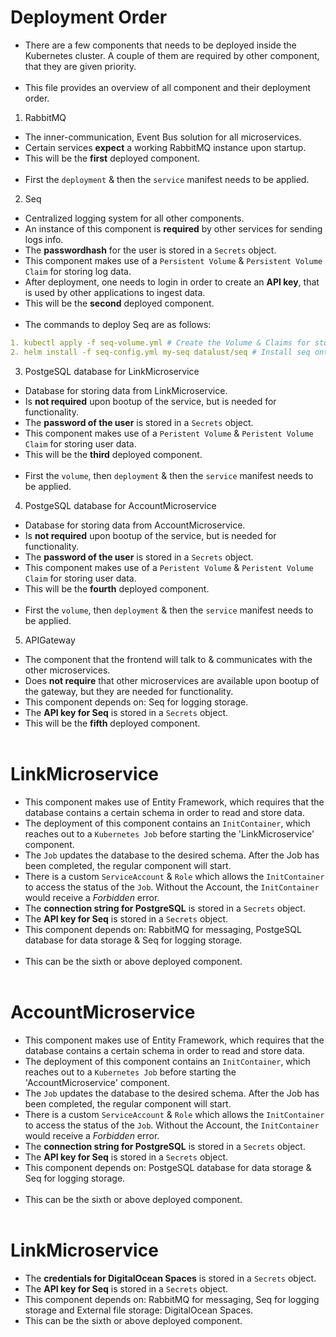 # Deployment Order

* There are a few components that needs to be deployed inside the Kubernetes cluster. A couple of them are required by other component, that they are given priority. <br><br>
* This file provides an overview of all component and their deployment order.

1. RabbitMQ
* The inner-communication, Event Bus solution for all microservices.
* Certain services **expect** a working RabbitMQ instance upon startup.
* This will be the **first** deployed component. <br><br>
* First the `deployment` & then the `service` manifest needs to be applied.


2. Seq
* Centralized logging system for all other components.
* An instance of this component is **required** by other services for sending logs info.
* The **passwordhash** for the user is stored in a `Secrets` object.
* This component makes use of a `Persistent Volume` & `Persistent Volume Claim` for storing log data.
* After deployment, one needs to login in order to create an **API key**, that is used by other applications to ingest data.
* This will be the **second** deployed component. <br><br>
* The commands to deploy Seq are as follows:
```yml
1. kubectl apply -f seq-volume.yml # Create the Volume & Claims for storage of Seq data.
2. helm install -f seq-config.yml my-seq datalust/seq # Install seq onto the cluster.
```

3. PostgeSQL database for LinkMicroservice
* Database for storing data from LinkMicroservice.
* Is **not required** upon bootup of the service, but is needed for functionality.
* The **password of the user** is stored in a `Secrets` object.
* This component makes use of a `Peristent Volume` & `Peristent Volume Claim` for storing user data. 
* This will be the **third** deployed component. <br><br>
* First the `volume`, then `deployment` & then the `service` manifest needs to be applied.

4. PostgeSQL database for AccountMicroservice
* Database for storing data from AccountMicroservice.
* Is **not required** upon bootup of the service, but is needed for functionality.
* The **password of the user** is stored in a `Secrets` object.
* This component makes use of a `Peristent Volume` & `Peristent Volume Claim` for storing user data. 
* This will be the **fourth** deployed component. <br><br>
* First the `volume`, then `deployment` & then the `service` manifest needs to be applied.

5. APIGateway
* The component that the frontend will talk to & communicates with the other microservices.
* Does **not require** that other microservices are available upon bootup of the gateway, but they are needed for functionality.
* This component depends on: Seq for logging storage.
* The **API key for Seq** is stored in a `Secrets` object.
* This will be the **fifth** deployed component. <br><br>

# LinkMicroservice
* This component makes use of Entity Framework, which requires that the database contains a certain schema in order to read and store data.
* The deployment of this component contains an `InitContainer`, which reaches out to a `Kubernetes Job` before starting the 'LinkMicroservice' component.
* The `Job` updates the database to the desired schema. After the Job has been completed, the regular component will start.
* There is a custom `ServiceAccount` & `Role` which allows the `InitContainer` to access the status of the `Job`. Without the Account, the `InitContainer` would receive a *Forbidden* error.
* The **connection string for PostgreSQL** is stored in a `Secrets` object.
* The **API key for Seq** is stored in a `Secrets` object.
* This component depends on: RabbitMQ for messaging, PostgeSQL database for data storage & Seq for logging storage. <br><br>
* This can be the sixth or above deployed component.<br><br>

# AccountMicroservice
* This component makes use of Entity Framework, which requires that the database contains a certain schema in order to read and store data.
* The deployment of this component contains an `InitContainer`, which reaches out to a `Kubernetes Job` before starting the 'AccountMicroservice' component.
* The `Job` updates the database to the desired schema. After the Job has been completed, the regular component will start.
* There is a custom `ServiceAccount` & `Role` which allows the `InitContainer` to access the status of the `Job`. Without the Account, the `InitContainer` would receive a *Forbidden* error.
* The **connection string for PostgreSQL** is stored in a `Secrets` object.
* The **API key for Seq** is stored in a `Secrets` object.
* This component depends on: PostgeSQL database for data storage & Seq for logging storage. <br><br>
* This can be the sixth or above deployed component.<br><br>

# LinkMicroservice
* The **credentials for DigitalOcean Spaces** is stored in a `Secrets` object.
* The **API key for Seq** is stored in a `Secrets` object.
* This component depends on: RabbitMQ for messaging, Seq for logging storage and External file storage: DigitalOcean Spaces.
* This can be the sixth or above deployed component.<br><br>